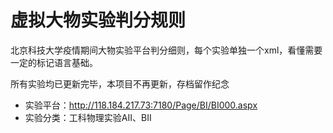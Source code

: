 # 虚拟大物实验判分规则

北京科技大学疫情期间大物实验平台判分细则，每个实验单独一个xml，看懂需要一定的标记语言基础。

所有实验均已更新完毕，本项目不再更新，存档留作纪念

- 实验平台：http://118.184.217.73:7180/Page/BI/BI000.aspx
- 实验分类：工科物理实验AII、BII
